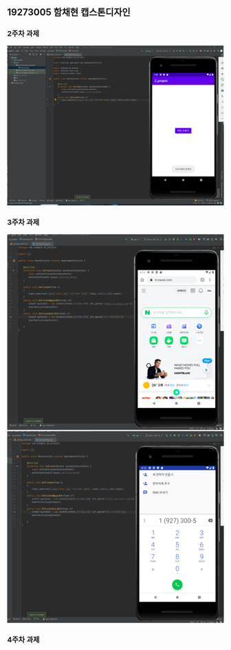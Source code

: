 ## 19273005 함채현 캡스톤디자인

### 2주차 과제

<img width="" height="" src="./2주차/2wnck.png"></img>

### 3주차 과제

<img width="" height="" src="./3주차/3-1.png"></img>
<img width="" height="" src="./3주차/3-2.png"></img>

### 4주차 과제

